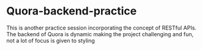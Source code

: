 # Quora-backend-practice
This is another practice session incorporating the concept of RESTful APIs. 
The backend of Quora is dynamic making the project challenging and fun,
not a lot of focus is given to styling
